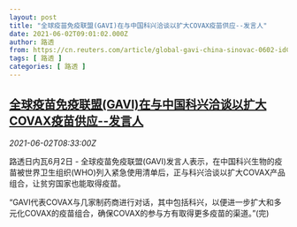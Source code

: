 ```yaml
---
layout: post
title: "全球疫苗免疫联盟(GAVI)在与中国科兴洽谈以扩大COVAX疫苗供应--发言人"
date: 2021-06-02T09:01:02.000Z
author: 路透
from: https://cn.reuters.com/article/global-gavi-china-sinovac-0602-idCNKCS2DE0QQ
tags: [ 路透 ]
categories: [ 路透 ]
---
```

<!--1622624462000-->
[全球疫苗免疫联盟(GAVI)在与中国科兴洽谈以扩大COVAX疫苗供应--发言人](https://cn.reuters.com/article/global-gavi-china-sinovac-0602-idCNKCS2DE0QQ)
------

<div>
<div><i>2021-06-02T08:33:00Z</i></div><p>路透日内瓦6月2日 - 全球疫苗免疫联盟(GAVI)发言人表示，在中国科兴生物的疫苗被世界卫生组织(WHO)列入紧急使用清单后，正与科兴洽谈以扩大COVAX产品组合，让贫穷国家也能取得疫苗。</p><p>“GAVI代表COVAX与几家制药商进行对话，其中包括科兴，以便进一步扩大和多元化COVAX的疫苗组合，确保COVAX的参与方有取得更多疫苗的渠道。”(完)</p>
</div>
